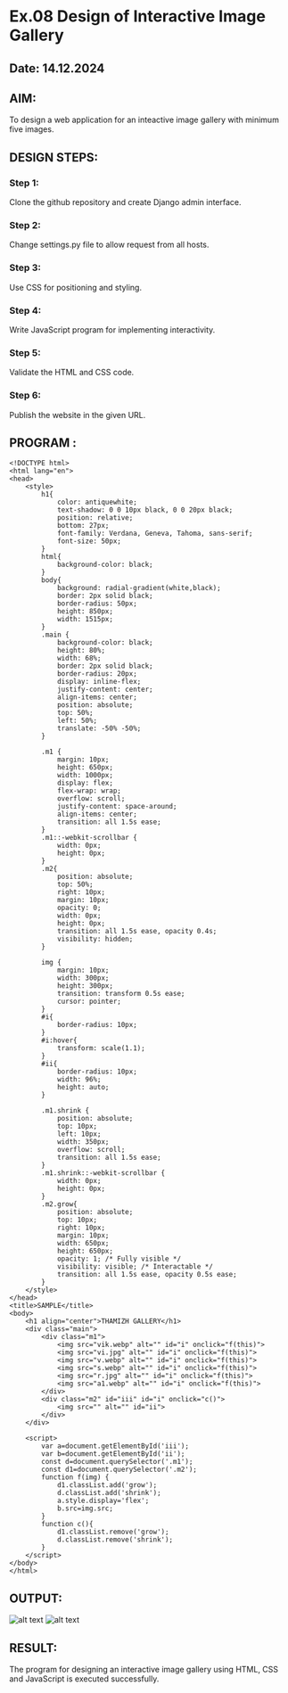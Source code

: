 # Ex.08 Design of Interactive Image Gallery
## Date: 14.12.2024

## AIM:
To design a web application for an inteactive image gallery with minimum five images.

## DESIGN STEPS:

### Step 1:
Clone the github repository and create Django admin interface.

### Step 2:
Change settings.py file to allow request from all hosts.

### Step 3:
Use CSS for positioning and styling.

### Step 4:
Write JavaScript program for implementing interactivity.

### Step 5:
Validate the HTML and CSS code.

### Step 6:
Publish the website in the given URL.

## PROGRAM :
```
<!DOCTYPE html>
<html lang="en">
<head>
    <style>
        h1{
            color: antiquewhite;
            text-shadow: 0 0 10px black, 0 0 20px black;
            position: relative;
            bottom: 27px;
            font-family: Verdana, Geneva, Tahoma, sans-serif;
            font-size: 50px;
        }
        html{
            background-color: black;
        }
        body{
            background: radial-gradient(white,black);
            border: 2px solid black;
            border-radius: 50px;
            height: 850px;
            width: 1515px;
        }
        .main {
            background-color: black;
            height: 80%;
            width: 68%;
            border: 2px solid black;
            border-radius: 20px;
            display: inline-flex;
            justify-content: center;
            align-items: center;
            position: absolute;
            top: 50%;
            left: 50%;
            translate: -50% -50%;
        }

        .m1 {
            margin: 10px;
            height: 650px;
            width: 1000px;
            display: flex;
            flex-wrap: wrap;
            overflow: scroll;
            justify-content: space-around;
            align-items: center;
            transition: all 1.5s ease;
        }
        .m1::-webkit-scrollbar {
            width: 0px; 
            height: 0px; 
        }
        .m2{
            position: absolute;
            top: 50%;
            right: 10px;
            margin: 10px;
            opacity: 0;
            width: 0px;
            height: 0px;
            transition: all 1.5s ease, opacity 0.4s;
            visibility: hidden;
        }

        img {
            margin: 10px;
            width: 300px;
            height: 300px;
            transition: transform 0.5s ease;
            cursor: pointer;
        }
        #i{
            border-radius: 10px;
        }
        #i:hover{
            transform: scale(1.1);
        }
        #ii{
            border-radius: 10px;
            width: 96%;
            height: auto;
        }

        .m1.shrink {
            position: absolute;
            top: 10px;
            left: 10px;
            width: 350px;
            overflow: scroll;
            transition: all 1.5s ease;
        }
        .m1.shrink::-webkit-scrollbar {
            width: 0px; 
            height: 0px; 
        }
        .m2.grow{
            position: absolute;
            top: 10px;
            right: 10px;
            margin: 10px;
            width: 650px;
            height: 650px;
            opacity: 1; /* Fully visible */
            visibility: visible; /* Interactable */
            transition: all 1.5s ease, opacity 0.5s ease;  
        }
    </style>
</head>
<title>SAMPLE</title>
<body>
    <h1 align="center">THAMIZH GALLERY</h1>
    <div class="main">
        <div class="m1">
            <img src="vik.webp" alt="" id="i" onclick="f(this)">
            <img src="vi.jpg" alt="" id="i" onclick="f(this)">
            <img src="v.webp" alt="" id="i" onclick="f(this)">
            <img src="s.webp" alt="" id="i" onclick="f(this)">
            <img src="r.jpg" alt="" id="i" onclick="f(this)">
            <img src="a1.webp" alt="" id="i" onclick="f(this)">
        </div>
        <div class="m2" id="iii" id="i" onclick="c()">
            <img src="" alt="" id="ii">
        </div>
    </div>

    <script>
        var a=document.getElementById('iii');
        var b=document.getElementById('ii');
        const d=document.querySelector('.m1');
        const d1=document.querySelector('.m2');
        function f(img) {
            d1.classList.add('grow');
            d.classList.add('shrink');
            a.style.display='flex';
            b.src=img.src;
        }
        function c(){
            d1.classList.remove('grow');
            d.classList.remove('shrink');
        }
    </script>
</body>
</html>
```
## OUTPUT:

![alt text](1.png)
![alt text](2.png)

## RESULT:
The program for designing an interactive image gallery using HTML, CSS and JavaScript is executed successfully.
